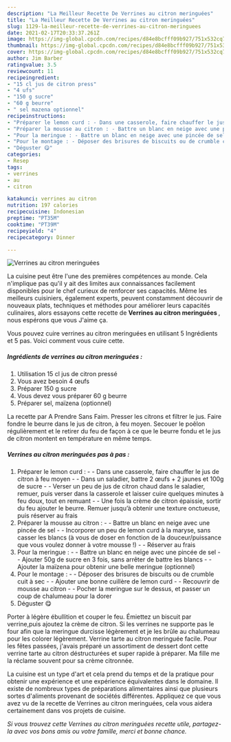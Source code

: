 ```yaml
---
description: "La Meilleur Recette De Verrines au citron meringuées"
title: "La Meilleur Recette De Verrines au citron meringuées"
slug: 1129-la-meilleur-recette-de-verrines-au-citron-meringuees
date: 2021-02-17T20:33:37.261Z
image: https://img-global.cpcdn.com/recipes/d84e8bcfff09b927/751x532cq70/verrines-au-citron-meringuees-photo-principale-de-la-recette.jpg
thumbnail: https://img-global.cpcdn.com/recipes/d84e8bcfff09b927/751x532cq70/verrines-au-citron-meringuees-photo-principale-de-la-recette.jpg
cover: https://img-global.cpcdn.com/recipes/d84e8bcfff09b927/751x532cq70/verrines-au-citron-meringuees-photo-principale-de-la-recette.jpg
author: Jim Barber
ratingvalue: 3.5
reviewcount: 11
recipeingredient:
- "15 cl jus de citron press"
- "4 ufs"
- "150 g sucre"
- "60 g beurre"
- " sel mazena optionnel"
recipeinstructions:
- "Préparer le lemon curd : - Dans une casserole, faire chauffer le jus de citron à feu moyen - Dans un saladier, battre 2 œufs + 2 jaunes et 100g de sucre - Verser un peu de jus de citron chaud dans le saladier, remuer, puis verser dans la casserole et laisser cuire quelques minutes à feu doux, tout en remuant - Une fois la crème de citron épaissie, sortir du feu ajouter le beurre. Remuer jusqu’à obtenir une texture onctueuse, puis réserver au frais"
- "Préparer la mousse au citron : - Battre un blanc en neige avec une pincée de sel - Incorporer un peu de lemon curd à la maryse, sans casser les blancs (à vous de doser en fonction de la douceur/puissance que vous voulez donner à votre mousse !) - Réserver au frais"
- "Pour la meringue : - Battre un blanc en neige avec une pincée de sel - Ajouter 50g de sucre en 3 fois, sans arrêter de battre les blancs - Ajouter la maïzena pour obtenir une belle meringue (optionnel)"
- "Pour le montage : - Déposer des brisures de biscuits ou de crumble cuit à sec - Ajouter une bonne cuillère de lemon curd - Recouvrir de mousse au citron - Pocher la meringue sur le dessus, et passer un coup de chalumeau pour la dorer"
- "Déguster 😋"
categories:
- Resep
tags:
- verrines
- au
- citron

katakunci: verrines au citron 
nutrition: 197 calories
recipecuisine: Indonesian
preptime: "PT35M"
cooktime: "PT39M"
recipeyield: "4"
recipecategory: Dinner

---
```



![Verrines au citron meringuées](https://img-global.cpcdn.com/recipes/d84e8bcfff09b927/751x532cq70/verrines-au-citron-meringuees-photo-principale-de-la-recette.jpg)

La cuisine peut être l'une des premières compétences au monde. Cela n'implique pas qu'il y ait des limites aux connaissances facilement disponibles pour le chef curieux de renforcer ses capacités. Même les meilleurs cuisiniers, également experts, peuvent constamment découvrir de nouveaux plats, techniques et méthodes pour améliorer leurs capacités culinaires, alors essayons cette recette de <strong> Verrines au citron meringuées </strong>, nous espérons que vous J'aime ça.

<!--inarticleads1-->

Vous pouvez cuire verrines au citron meringuées en utilisant 5 Ingrédients et 5 pas. Voici comment vous cuire cette.

##### Ingrédients de verrines au citron meringuées :

1. Utilisation 15 cl jus de citron pressé
1. Vous avez besoin 4 œufs
1. Préparer 150 g sucre
1. Vous devez vous préparer 60 g beurre
1. Préparer  sel, maïzena (optionnel)


La recette par A Prendre Sans Faim. Presser les citrons et filtrer le jus. Faire fondre le beurre dans le jus de citron, à feu moyen. Secouer le poêlon régulièrement et le retirer du feu de façon à ce que le beurre fondu et le jus de citron montent en température en même temps. 

<!--inarticleads2-->

##### Verrines au citron meringuées pas à pas :

1. Préparer le lemon curd : - - Dans une casserole, faire chauffer le jus de citron à feu moyen - - Dans un saladier, battre 2 œufs + 2 jaunes et 100g de sucre - - Verser un peu de jus de citron chaud dans le saladier, remuer, puis verser dans la casserole et laisser cuire quelques minutes à feu doux, tout en remuant - - Une fois la crème de citron épaissie, sortir du feu ajouter le beurre. Remuer jusqu’à obtenir une texture onctueuse, puis réserver au frais
1. Préparer la mousse au citron : - - Battre un blanc en neige avec une pincée de sel - - Incorporer un peu de lemon curd à la maryse, sans casser les blancs (à vous de doser en fonction de la douceur/puissance que vous voulez donner à votre mousse !) - - Réserver au frais
1. Pour la meringue : - - Battre un blanc en neige avec une pincée de sel - - Ajouter 50g de sucre en 3 fois, sans arrêter de battre les blancs - - Ajouter la maïzena pour obtenir une belle meringue (optionnel)
1. Pour le montage : - - Déposer des brisures de biscuits ou de crumble cuit à sec - - Ajouter une bonne cuillère de lemon curd - - Recouvrir de mousse au citron - - Pocher la meringue sur le dessus, et passer un coup de chalumeau pour la dorer
1. Déguster 😋


Porter à légère ébullition et couper le feu. Émiettez un biscuit par verrine,puis ajoutez la crème de citron. Si les verrines ne supporte pas le four afin que la meringue durcisse légèrement et je les brûle au chalumeau pour les colorer légèrement. Verrine tarte au citron meringuée facile. Pour les fêtes passées, j&#39;avais préparé un assortiment de dessert dont cette verrine tarte au citron déstructurées et super rapide à préparer. Ma fille me la réclame souvent pour sa crème citronnée. 

<!--inarticleads1-->

<p>
La cuisine est un type d'art et cela prend du temps et de la pratique pour obtenir une expérience et une expérience équivalentes dans le domaine. Il existe de nombreux types de préparations alimentaires ainsi que plusieurs sortes d'aliments provenant de sociétés différentes. Appliquez ce que vous avez vu de la recette de Verrines au citron meringuées, cela vous aidera certainement dans vos projets de cuisine.
</p>

<p>
<i>Si vous trouvez cette Verrines au citron meringuées recette utile, partagez-la avec vos bons amis ou votre famille, merci et bonne chance.</i>
</p>
